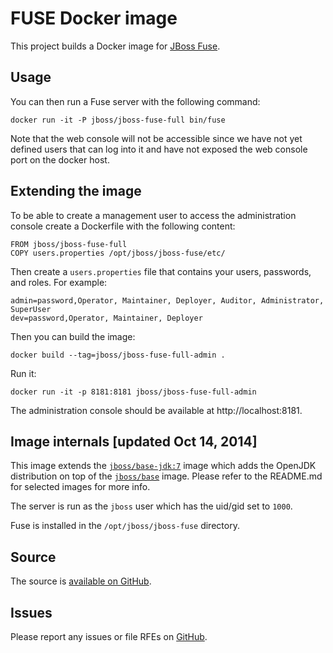 # FUSE Docker image

This project builds a Docker image for [JBoss Fuse](http://www.jboss.org/products/fuse/overview/).

## Usage

You can then run a Fuse server with the following command:

    docker run -it -P jboss/jboss-fuse-full bin/fuse

Note that the web console will not be accessible since we have not yet defined users that can log into it
and have not exposed the web console port on the docker host.

## Extending the image

To be able to create a management user to access the administration console create a Dockerfile with the
following content:

    FROM jboss/jboss-fuse-full
    COPY users.properties /opt/jboss/jboss-fuse/etc/
    
Then create a `users.properties` file that contains your users, passwords, and roles.  For example:

    admin=password,Operator, Maintainer, Deployer, Auditor, Administrator, SuperUser
    dev=password,Operator, Maintainer, Deployer

Then you can build the image:

    docker build --tag=jboss/jboss-fuse-full-admin .

Run it:

    docker run -it -p 8181:8181 jboss/jboss-fuse-full-admin

The administration console should be available at http://localhost:8181.

## Image internals [updated Oct 14, 2014]

This image extends the [`jboss/base-jdk:7`](https://github.com/JBoss-Dockerfiles/base-jdk/tree/jdk7) image which adds the OpenJDK distribution on top of the [`jboss/base`](https://github.com/JBoss-Dockerfiles/base) image. Please refer to the README.md for selected images for more info.

The server is run as the `jboss` user which has the uid/gid set to `1000`.

Fuse is installed in the `/opt/jboss/jboss-fuse` directory.

## Source

The source is [available on GitHub](https://github.com/jboss-fuse/jboss-fuse-docker).

## Issues

Please report any issues or file RFEs on [GitHub](https://github.com/jboss-fuse/jboss-fuse-docker/issues).